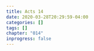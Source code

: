 ```yaml
---
title: Acts 14
date: 2020-03-28T20:29:59-04:00
categories: []
tags: []
chapter: "014"
inprogress: false
---
```



